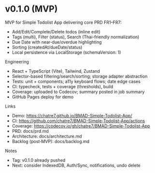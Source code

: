 # v0.1.0 (MVP)

MVP for Simple Todolist App delivering core PRD FR1–FR7:

- Add/Edit/Complete/Delete todos (inline edit)
- Tags (multi), Filter (status), Search (Thai-friendly normalization)
- Due Date with near‑due/overdue highlighting
- Sorting (createdAt/dueDate/status)
- Local persistence via LocalStorage (schemaVersion: 1)

Engineering
- React + TypeScript (Vite), Tailwind, Zustand
- Selector-based filtering/search/sorting; storage adapter abstraction
- Tests: unit + components; a11y keyboard flows; date edge cases
- CI: typecheck, tests + coverage (thresholds), build
- Coverage: uploaded to Codecov; summary posted in job summary
- GitHub Pages deploy for demo

Links
- Demo: https://chatre7.github.io/BMAD-Simple-Todolist-App/
- CI: https://github.com/chatre7/BMAD-Simple-Todolist-App/actions
- Coverage: https://codecov.io/gh/chatre7/BMAD-Simple-Todolist-App
- PRD: docs/prd.md
- Architecture: docs/architecture.md
- Backlog (post‑MVP): docs/backlog.md

Notes
- Tag: v0.1.0 already pushed
- Next: consider IndexedDB, Auth/Sync, notifications, undo delete

